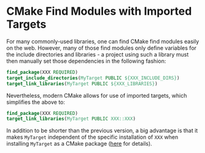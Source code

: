 # CMake Find Modules with Imported Targets

For many commonly-used libraries, one can find CMake find modules easily on the web.
However, many of those find modules only define variables for the include directories and libraries - a project using such a library must then manually set those dependencies in the following fashion:

```CMake
find_package(XXX REQUIRED)
target_include_directories(MyTarget PUBLIC ${XXX_INCLUDE_DIRS})
target_link_libraries(MyTarget PUBLIC ${XXX_LIBRARIES})
```

Nevertheless, modern CMake allows for use of imported targets, which simplifies the above to:

```CMake
find_package(XXX REQUIRED)
target_link_libraries(MyTarget PUBLIC XXX::XXX)
```

In addition to be shorter than the previous version, a big advantage is that it makes `MyTarget` independent of the specific installation of `XXX` when installing `MyTarget` as a CMake package ([here](https://cmake.org/cmake/help/latest/manual/cmake-packages.7.html#creating-packages) for details).
